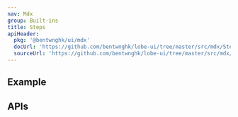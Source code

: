 ```yaml
---
nav: Mdx
group: Built-ins
title: Steps
apiHeader:
  pkg: '@bentwnghk/ui/mdx'
  docUrl: 'https://github.com/bentwnghk/lobe-ui/tree/master/src/mdx/Steps/index.md'
  sourceUrl: 'https://github.com/bentwnghk/lobe-ui/tree/master/src/mdx/Steps/index.tsx'
---
```


## Example

<code src="./demos/index.tsx" ></code>

## APIs

<API></API>
